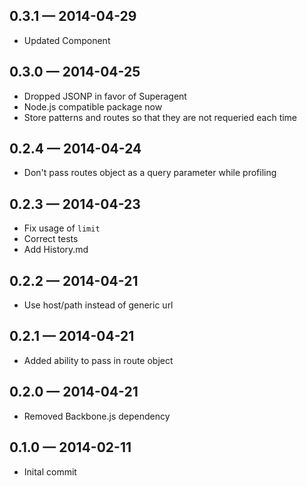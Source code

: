 
## 0.3.1 — 2014-04-29

* Updated Component

## 0.3.0 — 2014-04-25

* Dropped JSONP in favor of Superagent
* Node.js compatible package now
* Store patterns and routes so that they are not requeried each time

## 0.2.4 — 2014-04-24

* Don't pass routes object as a query parameter while profiling

## 0.2.3 — 2014-04-23

* Fix usage of `limit`
* Correct tests
* Add History.md

## 0.2.2 — 2014-04-21

* Use host/path instead of generic url

## 0.2.1 — 2014-04-21

* Added ability to pass in route object

## 0.2.0 — 2014-04-21

* Removed Backbone.js dependency

## 0.1.0 — 2014-02-11

* Inital commit